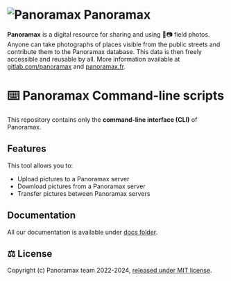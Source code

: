 # ![Panoramax](https://upload.wikimedia.org/wikipedia/commons/thumb/a/a9/Panoramax.svg/40px-Panoramax.svg.png) Panoramax

__Panoramax__ is a digital resource for sharing and using 📍📷 field photos. Anyone can take photographs of places visible from the public streets and contribute them to the Panoramax database. This data is then freely accessible and reusable by all. More information available at [gitlab.com/panoramax](https://gitlab.com/panoramax) and [panoramax.fr](https://panoramax.fr/).


# ⌨️ Panoramax Command-line scripts

This repository contains only the __command-line interface (CLI)__ of Panoramax.

## Features

This tool allows you to:

- Upload pictures to a Panoramax server
- Download pictures from a Panoramax server
- Transfer pictures between Panoramax servers

## Documentation

All our documentation is available under [docs folder](https://gitlab.com/panoramax/clients/cli/-/tree/main/docs).

## ⚖️ License

Copyright (c) Panoramax team 2022-2024, [released under MIT license](https://gitlab.com/panoramax/clients/cli/-/blob/main/LICENSE).
